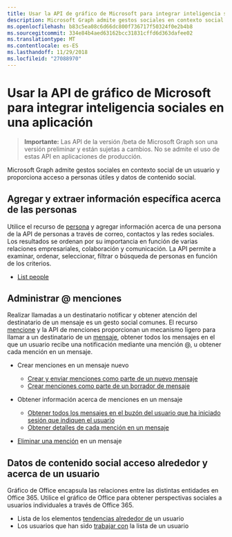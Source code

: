 ```yaml
---
title: Usar la API de gráfico de Microsoft para integrar inteligencia sociales en una aplicación
description: Microsoft Graph admite gestos sociales en contexto social de un usuario y proporciona acceso a personas útiles y datos de contenido social.
ms.openlocfilehash: b83c5ea08c6d66dc800f736717f50324f0e2b4b8
ms.sourcegitcommit: 334e84b4aed63162bcc31831cffd6d363dafee02
ms.translationtype: MT
ms.contentlocale: es-ES
ms.lasthandoff: 11/29/2018
ms.locfileid: "27088970"
---
```

# <a name="use-the-microsoft-graph-api-to-integrate-social-intelligence-in-an-app"></a>Usar la API de gráfico de Microsoft para integrar inteligencia sociales en una aplicación

> **Importante:** Las API de la versión /beta de Microsoft Graph son una versión preliminar y están sujetas a cambios. No se admite el uso de estas API en aplicaciones de producción.

Microsoft Graph admite gestos sociales en contexto social de un usuario y proporciona acceso a personas útiles y datos de contenido social.

## <a name="aggregate-and-extract-specific-information-about-people"></a>Agregar y extraer información específica acerca de las personas

Utilice el recurso de [persona](../resources/person.md) y agregar información acerca de una persona de la API de personas a través de correo, contactos y las redes sociales. Los resultados se ordenan por su importancia en función de varias relaciones empresariales, colaboración y comunicación. La API permite a examinar, ordenar, seleccionar, filtrar o búsqueda de personas en función de los criterios.

- [List people](../api/user-list-people.md)

## <a name="manage--mentions"></a>Administrar @ menciones

Realizar llamadas a un destinatario notificar y obtener atención del destinatario de un mensaje es un gesto social comunes.
El recurso [mencione](../resources/mention.md) y la API de menciones proporcionan un mecanismo ligero para llamar a un destinatario de un [mensaje](../resources/message.md), obtener todos los mensajes en el que un usuario recibe una notificación mediante una mención @, u obtener cada mención en un mensaje.

<!--
Include the next sentence when supporting events.

**Mention** is also supported by [Event](../resources/event.md).

-->

- Crear menciones en un mensaje nuevo

  - [Crear y enviar menciones como parte de un nuevo mensaje](../api/user-sendmail.md#request-2)
  - [Crear menciones como parte de un borrador de mensaje](../api/user-post-messages.md#request-2)

- Obtener información acerca de menciones en un mensaje

  - [Obtener todos los mensajes en el buzón del usuario que ha iniciado sesión que indiquen el usuario](../api/user-list-messages.md#request-2)
  - [Obtener detalles de cada mención en un mensaje](../api/message-get.md#request-2)

- [Eliminar una mención](../api/message-delete.md#request-2) en un mensaje

## <a name="access-social-data-around-and-about-a-user"></a>Datos de contenido social acceso alrededor y acerca de un usuario

Gráfico de Office encapsula las relaciones entre las distintas entidades en Office 365. Utilice el gráfico de Office para obtener perspectivas sociales a usuarios individuales a través de Office 365.

- Lista de los elementos [tendencias alrededor de](../api/insights-list-trending.md) un usuario
- Los usuarios que han sido [trabajar con](../api/user-list-people.md) la lista de un usuario
